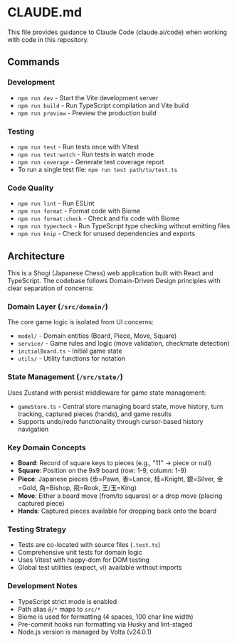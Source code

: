 # CLAUDE.md

This file provides guidance to Claude Code (claude.ai/code) when working with code in this repository.

## Commands

### Development
- `npm run dev` - Start the Vite development server
- `npm run build` - Run TypeScript compilation and Vite build
- `npm run preview` - Preview the production build

### Testing
- `npm run test` - Run tests once with Vitest
- `npm run test:watch` - Run tests in watch mode
- `npm run coverage` - Generate test coverage report
- To run a single test file: `npm run test path/to/test.ts`

### Code Quality
- `npm run lint` - Run ESLint
- `npm run format` - Format code with Biome
- `npm run format:check` - Check and fix code with Biome
- `npm run typecheck` - Run TypeScript type checking without emitting files
- `npm run knip` - Check for unused dependencies and exports

## Architecture

This is a Shogi (Japanese Chess) web application built with React and TypeScript. The codebase follows Domain-Driven Design principles with clear separation of concerns:

### Domain Layer (`/src/domain/`)
The core game logic is isolated from UI concerns:
- `model/` - Domain entities (Board, Piece, Move, Square)
- `service/` - Game rules and logic (move validation, checkmate detection)
- `initialBoard.ts` - Initial game state
- `utils/` - Utility functions for notation

### State Management (`/src/state/`)
Uses Zustand with persist middleware for game state management:
- `gameStore.ts` - Central store managing board state, move history, turn tracking, captured pieces (hands), and game results
- Supports undo/redo functionality through cursor-based history navigation

### Key Domain Concepts
- **Board**: Record of square keys to pieces (e.g., "11" → piece or null)
- **Square**: Position on the 9x9 board (row: 1-9, column: 1-9)
- **Piece**: Japanese pieces (歩=Pawn, 香=Lance, 桂=Knight, 銀=Silver, 金=Gold, 角=Bishop, 飛=Rook, 王/玉=King)
- **Move**: Either a board move (from/to squares) or a drop move (placing captured piece)
- **Hands**: Captured pieces available for dropping back onto the board

### Testing Strategy
- Tests are co-located with source files (`.test.ts`)
- Comprehensive unit tests for domain logic
- Uses Vitest with happy-dom for DOM testing
- Global test utilities (expect, vi) available without imports

### Development Notes
- TypeScript strict mode is enabled
- Path alias `@/*` maps to `src/*`
- Biome is used for formatting (4 spaces, 100 char line width)
- Pre-commit hooks run formatting via Husky and lint-staged
- Node.js version is managed by Volta (v24.0.1)